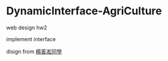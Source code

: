 # DynamicInterface-AgriCulture
web design hw2

implement  interface 

disign from [楊善淞同學](https://xd.adobe.com/view/4a35cd4f-7f76-40c0-8618-46184dbfb7f4-1f66/?fbclid=IwAR2c-lU8wVXxrOmSXIYabv9p5Ac3jjPNKvgQ3LeATdEPsjILoyr046nOJIg)

